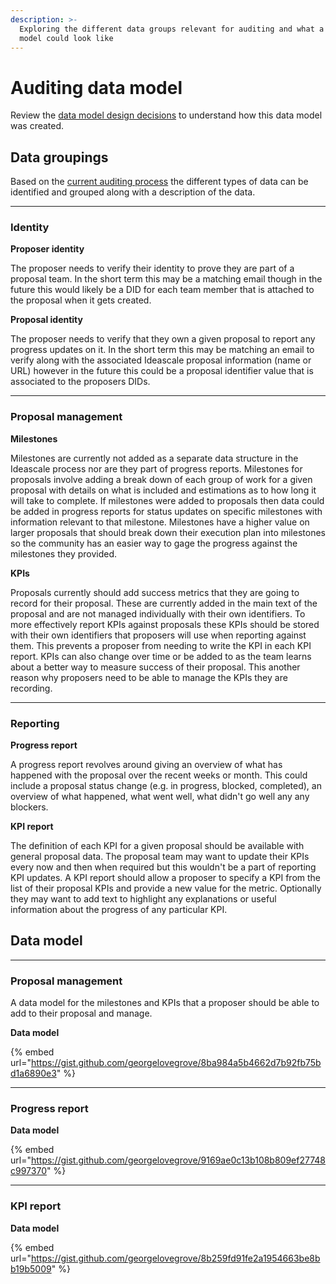 ```yaml
---
description: >-
  Exploring the different data groups relevant for auditing and what a new data
  model could look like
---
```


# Auditing data model

Review the [data model design decisions](../data-model-design-decisions.md) to understand how this data model was created.

## Data groupings

Based on the [current auditing process](../current-auditing-process.md) the different types of data can be identified and grouped along with a description of the data.

***

### **Identity**

**Proposer identity**

The proposer needs to verify their identity to prove they are part of a proposal team. In the short term this may be a matching email though in the future this would likely be a DID for each team member that is attached to the proposal when it gets created.

**Proposal identity**

The proposer needs to verify that they own a given proposal to report any progress updates on it. In the short term this may be matching an email to verify along with the associated Ideascale proposal information (name or URL) however in the future this could be a proposal identifier value that is associated to the proposers DIDs.

****

### **Proposal management**

**Milestones**

Milestones are currently not added as a separate data structure in the Ideascale process nor are they part of progress reports. Milestones for proposals involve adding a break down of each group of work for a given proposal with details on what is included and estimations as to how long it will take to complete. If milestones were added to proposals then data could be added in progress reports for status updates on specific milestones with information relevant to that milestone. Milestones have a higher value on larger proposals that should break down their execution plan into milestones so the community has an easier way to gage the progress against the milestones they provided.

**KPIs**

Proposals currently should add success metrics that they are going to record for their proposal. These are currently added in the main text of the proposal and are not managed individually with their own identifiers. To more effectively report KPIs against proposals these KPIs should be stored with their own identifiers that proposers will use when reporting against them. This prevents a proposer from needing to write the KPI in each KPI report. KPIs can also change over time or be added to as the team learns about a better way to measure success of their proposal. This another reason why proposers need to be able to manage the KPIs they are recording.

****

### Reporting

**Progress report**

A progress report revolves around giving an overview of what has happened with the proposal over the recent weeks or month. This could include a proposal status change (e.g. in progress, blocked, completed), an overview of what happened, what went well, what didn't go well any any blockers.

**KPI report**

The definition of each KPI for a given proposal should be available with general proposal data. The proposal team may want to update their KPIs every now and then when required but this wouldn't be a part of reporting KPI updates. A KPI report should allow a proposer to specify a KPI from the list of their proposal KPIs and provide a new value for the metric. Optionally they may want to add text to highlight any explanations or useful information about the progress of any particular KPI.

## **Data model**

****

### **Proposal management**

A data model for the milestones and KPIs that a proposer should be able to add to their proposal and manage.

**Data model**

{% embed url="https://gist.github.com/georgelovegrove/8ba984a5b4662d7b92fb75bd1a6890e3" %}

****

### **Progress** **report**

**Data model**

{% embed url="https://gist.github.com/georgelovegrove/9169ae0c13b108b809ef27748c997370" %}

****

### **KPI report**

**Data model**

{% embed url="https://gist.github.com/georgelovegrove/8b259fd91fe2a1954663be8bb19b5009" %}
